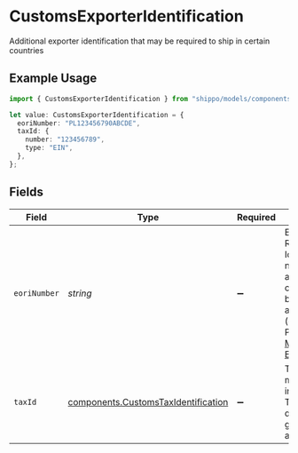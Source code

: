 # CustomsExporterIdentification

Additional exporter identification that may be required to ship in certain countries

## Example Usage

```typescript
import { CustomsExporterIdentification } from "shippo/models/components";

let value: CustomsExporterIdentification = {
  eoriNumber: "PL123456790ABCDE",
  taxId: {
    number: "123456789",
    type: "EIN",
  },
};
```

## Fields

| Field                                                                                                                                                                                                                                                                                                                                                                                  | Type                                                                                                                                                                                                                                                                                                                                                                                   | Required                                                                                                                                                                                                                                                                                                                                                                               | Description                                                                                                                                                                                                                                                                                                                                                                            | Example                                                                                                                                                                                                                                                                                                                                                                                |
| -------------------------------------------------------------------------------------------------------------------------------------------------------------------------------------------------------------------------------------------------------------------------------------------------------------------------------------------------------------------------------------- | -------------------------------------------------------------------------------------------------------------------------------------------------------------------------------------------------------------------------------------------------------------------------------------------------------------------------------------------------------------------------------------- | -------------------------------------------------------------------------------------------------------------------------------------------------------------------------------------------------------------------------------------------------------------------------------------------------------------------------------------------------------------------------------------- | -------------------------------------------------------------------------------------------------------------------------------------------------------------------------------------------------------------------------------------------------------------------------------------------------------------------------------------------------------------------------------------- | -------------------------------------------------------------------------------------------------------------------------------------------------------------------------------------------------------------------------------------------------------------------------------------------------------------------------------------------------------------------------------------- |
| `eoriNumber`                                                                                                                                                                                                                                                                                                                                                                           | *string*                                                                                                                                                                                                                                                                                                                                                                               | :heavy_minus_sign:                                                                                                                                                                                                                                                                                                                                                                     | Economic Operators' Registration and Identification (EORI) number. Must start with a 2 character <br/>country code followed by a 6-17 character alphanumeric identifier (e.g. PL1234567890ABCDE).<br/><a href="https://ec.europa.eu/taxation_customs/business/customs-procedures/general-overview/economic-operators-registration-identification-number-eori_en">More information on EORI.</a> | PL123456790ABCDE                                                                                                                                                                                                                                                                                                                                                                       |
| `taxId`                                                                                                                                                                                                                                                                                                                                                                                | [components.CustomsTaxIdentification](../../models/components/customstaxidentification.md)                                                                                                                                                                                                                                                                                             | :heavy_minus_sign:                                                                                                                                                                                                                                                                                                                                                                     | Tax identification that may be required to ship in certain countries. Typically used to assess duties on <br/>goods that are crossing a border.                                                                                                                                                                                                                                        |                                                                                                                                                                                                                                                                                                                                                                                        |